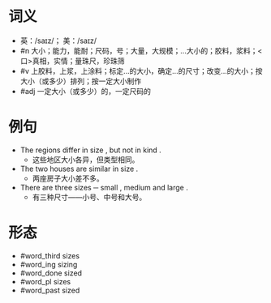 # 词义
- 英：/saɪz/； 美：/saɪz/
- #n 大小；能力，能耐；尺码，号；大量，大规模；…大小的；胶料，浆料；<口>真相，实情；量珠尺，珍珠筛
- #v 上胶料，上浆，上涂料；标定…的大小，确定…的尺寸；改变…的大小；按大小（或多少）排列；按一定大小制作
- #adj 一定大小（或多少）的，一定尺码的
# 例句
- The regions differ in size , but not in kind .
	- 这些地区大小各异，但类型相同。
- The two houses are similar in size .
	- 两座房子大小差不多。
- There are three sizes ─ small , medium and large .
	- 有三种尺寸——小号、中号和大号。
# 形态
- #word_third sizes
- #word_ing sizing
- #word_done sized
- #word_pl sizes
- #word_past sized
